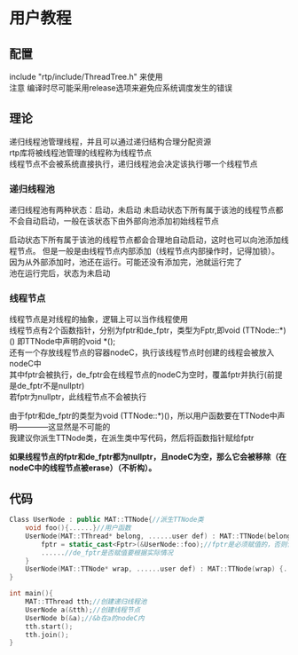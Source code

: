 # 用户教程
## 配置
include "rtp/include/ThreadTree.h" 来使用  
注意 编译时尽可能采用release选项来避免应系统调度发生的错误
  
## 理论  
递归线程池管理线程，并且可以通过递归结构合理分配资源  
rtp库将被线程池管理的线程称为线程节点  
线程节点不会被系统直接执行，递归线程池会决定该执行哪一个线程节点  
  
### 递归线程池
递归线程池有两种状态：启动，未启动
未启动状态下所有属于该池的线程节点都不会自动启动，一般在该状态下由外部向池添加初始线程节点  
  
启动状态下所有属于该池的线程节点都会合理地自动启动，这时也可以向池添加线程节点。
但是一般是由线程节点内部添加（线程节点内部操作时，记得加锁）。
因为从外部添加时，池还在运行。可能还没有添加完，池就运行完了  
池在运行完后，状态为未启动  
  
### 线程节点
线程节点是对线程的抽象，逻辑上可以当作线程使用  
线程节点有2个函数指针，分别为fptr和de_fptr，类型为Fptr,即void (TTNode::\*)() 即TTNode中声明的void \*();  
还有一个存放线程节点的容器nodeC，执行该线程节点时创建的线程会被放入nodeC中  
其中fptr会被执行，de_fptr会在线程节点的nodeC为空时，覆盖fptr并执行(前提是de_fptr不是nullptr)  
若fptr为nullptr，此线程节点不会被执行  
  
由于fptr和de_fptr的类型为void (TTNode::\*)()，所以用户函数要在TTNode中声明————这显然是不可能的  
我建议你派生TTNode类，在派生类中写代码，然后将函数指针赋给fptr  

**如果线程节点的fptr和de_fptr都为nullptr，且nodeC为空，那么它会被移除（在nodeC中的线程节点被erase）（不析构）。**
  
## 代码   
```c++
Class UserNode : public MAT::TTNode{//派生TTNode类
	void foo(){......}//用户函数
	UserNode(MAT::TThread* belong, ......user def) : MAT::TTNode(belong) {
		fptr = static_cast<Fptr>(&UserNode::foo);//fptr是必须赋值的，否则该线程节点没什么意义
		......//de_fptr是否赋值要根据实际情况
	}
	UserNode(MAT::TTNode* wrap, ......user def) : MAT::TTNode(wrap) {......}
}

int main(){
	MAT::TThread tth;//创建递归线程池
	UserNode a(&tth);//创建线程节点
	UserNode b(&a);//&b在a的nodeC内
	tth.start();
	tth.join();
}
```


